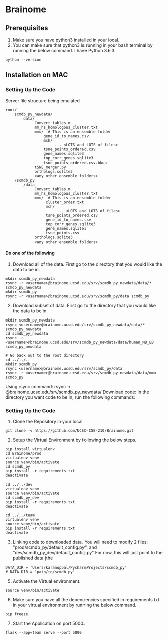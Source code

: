 # Brainome

Prerequisites
---------------
1. Make sure you have python3 installed in your local.
2. You can make sure that python3 is running in your bash terminal by running the below command. I have Python 3.6.3.
```
python --version
```

Installation on MAC
--------------------


### Setting Up the Code

Server file structure being emulated
```
root/
    scmdb_py_newdata/
        data/
             Convert_tables.m  
             mm_hs_homologous_cluster.txt
             mmu/  # This is an ensemble folder
                 gene_id_to_names.csv
                 mch/
                      ... <LOTS and LOTS of files>
                 tsne_points_ordered.csv
                 gene_names.sqlite3
                 top_corr_genes.sqlite3
                 tsne_points_ordered.csv.bkup
             tSNE_merger.py
             orthologs.sqlite3
             <any other ensemble folders>
    /scmdb_py
        /data
             Convert_tables.m  
             mm_hs_homologous_cluster.txt  
             mmu/  # This is an ensemble folder
                  cluster_order.txt
                  mch/
                       ... <LOTS and LOTS of files>
                  tsne_points_ordered.csv
                  gene_id_to_names.csv  
                  top_corr_genes.sqlite3
                  gene_names.sqlite3
                  tsne_points.csv
             orthologs.sqlite3
             <any other ensemble folders>
```
#### Do one of the following
1. Download all of the data. First go to the directory that you would like the data to be in. 
```
mkdir scmdb_py_newdata
rsync -r <username>@brainome.ucsd.edu/srv/scmdb_py_newdata/data/* scmdb_py_newdata
mkdir scmdb_py
rsync -r <username>@brainome.ucsd.edu/srv/scmdb_py/data scmdb_py
```
2. Download subset of data. First go to the directory that you would like the data to be in.
```
mkdir scmdb_py_newdata
rsync <username>@brainome.ucsd.edu/srv/scmdb_py_newdata/data/* scmdb_py_newdata
cd scmdb_py_newdata
rsync -r <username>@brainome.ucsd.edu/srv/scmdb_py_newdata/data/human_MB_EB scmdb_py_newdata

# Go back out to the root directory
cd ../../..
mkdir scmdb_py
rsync <username>@brainome.ucsd.edu/srv/scmdb_py/data
rsync -r <username>@brainome.ucsd.edu/srv/scmdb_py_newdata/data/mmu scmdb_py
```

Using rsync command: rsync -r <username>@brainome.ucsd.edu/srv/scmdb_py_newdata/
Download code: In the directory you want code to be in, run the following commands:
 

### Setting Up the Code 

1. Clone the Repository in your local. 
```
git clone -v https://github.com/UCSD-CSE-210/Brainome.git
```
2. Setup the Virtual Environment by following the below steps.
```
pip install virtualenv
cd Brainome/prod
virtualenv venv
source venv/bin/activate
cd scmdb_py
pip install -r requirements.txt
deactivate

cd ../../dev
virtualenv venv
source venv/bin/activate
cd scmdb_py_dev
pip install -r requirements.txt
deactivate

cd ../../team
virtualenv venv
source venv/bin/activate
pip install -r requirements.txt
deactivate
```
3. Linking code to downloaded data.  You will need to modify 2 files: "prod/scmdb_py/default_config.py", and "dev/scmdb_py_dev/default_config.py"  For now, this will just point to the published data (the 
```
DATA_DIR = 'Users/karanuppal/PycharmProjects/scmdb_py'
# DATA_DIR = 'path/to/scmdb_py'
```

5. Activate the Virtual environment.
```
source venv/bin/activate
```
6. Make sure you have all the dependencies specified in requirements.txt in your virtual environment by running the below command.
```
pip freeze
```
7. Start the Application on port 5000.
```
flask --app=team serve --port 5000
```

